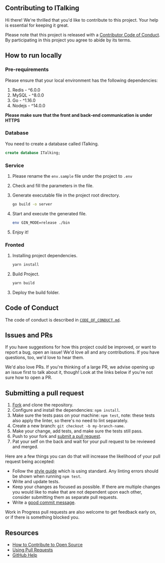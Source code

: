 ## Contributing to ITalking

[fork]: /fork
[pr]: /compare
[style]: https://standardjs.com/
[code-of-conduct]: CODE_OF_CONDUCT.md

Hi there! We're thrilled that you'd like to contribute to this project. Your help is essential for keeping it great.

Please note that this project is released with a [Contributor Code of Conduct][code-of-conduct]. By participating in this project you agree to abide by its terms.

## How to run locally

### Pre-requirements

Please ensure that your local environment has the following dependencies:

1. Redis - ^6.0.0
2. MySQL - ^8.0.0
3. Go - ^1.16.0
4. Nodejs - ^14.0.0

**Please make sure that the front and back-end communication is under HTTPS**

### Database

You need to create a database called ITalking.

```sql
create database ITalking;
```

### Service

1. Please rename the `env.sample` file under the project to `.env`

2. Check and fill the parameters in the file.

3. Generate executable file in the project root directory.

   ```sh
   go build -o server
   ```

4. Start and execute the generated file.

   ```sh
   env GIN_MODE=release ./bin
   ```

5. Enjoy it!

### Fronted

1. Installing project dependencies.

   ```sh
   yarn install
   ```

2. Build Project.

   ```sh
   yarn build
   ```

3. Deploy the build folder.

## Code of Conduct

The code of conduct is described in [`CODE_OF_CONDUCT.md`](CODE_OF_CONDUCT.md).

## Issues and PRs

If you have suggestions for how this project could be improved, or want to report a bug, open an issue! We'd love all and any contributions. If you have questions, too, we'd love to hear them.

We'd also love PRs. If you're thinking of a large PR, we advise opening up an issue first to talk about it, though! Look at the links below if you're not sure how to open a PR.

## Submitting a pull request

1. [Fork][fork] and clone the repository.
1. Configure and install the dependencies: `npm install`.
1. Make sure the tests pass on your machine: `npm test`, note: these tests also apply the linter, so there's no need to lint separately.
1. Create a new branch: `git checkout -b my-branch-name`.
1. Make your change, add tests, and make sure the tests still pass.
1. Push to your fork and [submit a pull request][pr].
1. Pat your self on the back and wait for your pull request to be reviewed and merged.

Here are a few things you can do that will increase the likelihood of your pull request being accepted:

- Follow the [style guide][style] which is using standard. Any linting errors should be shown when running `npm test`.
- Write and update tests.
- Keep your changes as focused as possible. If there are multiple changes you would like to make that are not dependent upon each other, consider submitting them as separate pull requests.
- Write a [good commit message](http://tbaggery.com/2008/04/19/a-note-about-git-commit-messages.html).

Work in Progress pull requests are also welcome to get feedback early on, or if there is something blocked you.

## Resources

- [How to Contribute to Open Source](https://opensource.guide/how-to-contribute/)
- [Using Pull Requests](https://help.github.com/articles/about-pull-requests/)
- [GitHub Help](https://help.github.com)

